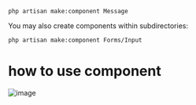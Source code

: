 ```
php artisan make:component Message
```

You may also create components within subdirectories:
```
php artisan make:component Forms/Input
```

# how to use component


![image](https://user-images.githubusercontent.com/12442613/152683417-ea16e530-ba3c-467c-8323-b539f1063ec2.png)
